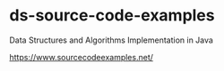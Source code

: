 # ds-source-code-examples
Data Structures and Algorithms Implementation in Java

https://www.sourcecodeexamples.net/
